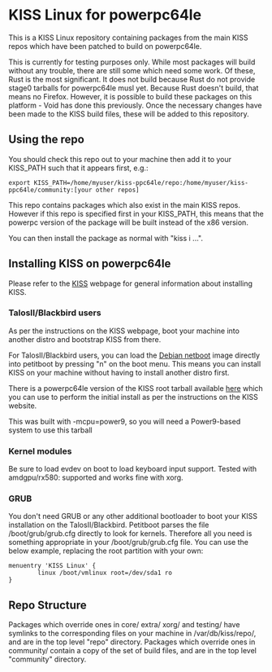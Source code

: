 # KISS Linux for powerpc64le

This is a KISS Linux repository containing packages from the main KISS repos which have been patched to build on powerpc64le.

This is currently for testing purposes only.  While most packages will build without any trouble, there are still some which need some work.  Of these, Rust is the most significant.  It does not build because Rust do not provide stage0 tarballs for powerpc64le musl yet.  Because Rust doesn't build, that means no Firefox.  However, it is possible to build these packages on this platform - Void has done this previously.  Once the necessary changes have been made to the KISS build files, these will be added to this repository. 

## Using the repo

You should check this repo out to your machine then add it to your KISS_PATH such that it appears first, e.g.:

    export KISS_PATH=/home/myuser/kiss-ppc64le/repo:/home/myuser/kiss-ppc64le/community:[your other repos]

This repo contains packages which also exist in the main KISS repos.  However if this repo is specified first in your KISS_PATH, this means that the powerpc version of the package will be built instead of the x86 version.

You can then install the package as normal with "kiss i ...".

## Installing KISS on powerpc64le

Please refer to the [KISS](https://getkiss.org/pages/install) webpage for general information about installing KISS.

### TalosII/Blackbird users

As per the instructions on the KISS webpage, boot your machine into another distro and bootstrap KISS from there.

For TalosII/Blackbird users, you can load the [Debian netboot](http://ftp.debian.org/debian/dists/buster/main/installer-ppc64el/current/images/netboot/debian-installer/ppc64el/) image directly into petitboot by pressing "n" on the boot menu.
This means you can install KISS on your machine without having to install another distro first.

There is a powerpc64le version of the KISS root tarball available [here](https://github.com/jdavies-dev/kiss-ppc64le-dist/blob/master/kiss-ppc64le.tar.xz) which you can use to perform the initial install as per the instructions on the KISS website.

This was built with -mcpu=power9, so you will need a Power9-based system to use this tarball

### Kernel modules

Be sure to load evdev on boot to load keyboard input support.  Tested with amdgpu/rx580: supported and works fine with xorg.

### GRUB

You don't need GRUB or any other additional bootloader to boot your KISS installation on the TalosII/Blackbird.  Petitboot parses the file /boot/grub/grub.cfg directly to look for kernels. Therefore all you need is something appropriate in your /boot/grub/grub.cfg file.  You can use the below example, replacing the root partition with your own:

    menuentry 'KISS Linux' {
            linux /boot/vmlinux root=/dev/sda1 ro
    }

## Repo Structure

Packages which override ones in core/ extra/ xorg/ and testing/ have symlinks to the corresponding files on your machine in /var/db/kiss/repo/, and are in the top level "repo" directory.
Packages which override ones in community/ contain a copy of the set of build files, and are in the top level "community" directory.
